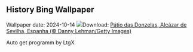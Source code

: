 ## History Bing Wallpaper
Wallpaper date: 2024-10-14
![](https://www.bing.com/th?id=OHR.AlcazarSeville_PT-BR9775263782_UHD.jpg&w=1000)Download: [Pátio das Donzelas, Alcázar de Sevilha, Espanha (© Danny Lehman/Getty Images)](https://www.bing.com/th?id=OHR.AlcazarSeville_PT-BR9775263782_UHD.jpg)

Auto get programm by LtgX
